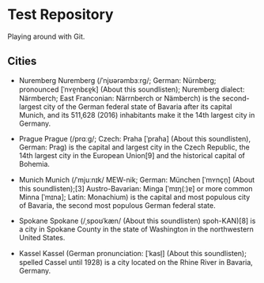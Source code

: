 Test Repository
===============

Playing around with Git.



Cities
-------
* Nuremberg
Nuremberg (/ˈnjʊərəmbɜːrɡ/; German: Nürnberg; pronounced [ˈnʏɐ̯nbɛɐ̯k] (About this soundlisten); Nuremberg dialect: Närmberch; East Franconian: Närrnberch or Nämberch) is the second-largest city of the German federal state of Bavaria after its capital Munich, and its 511,628 (2016) inhabitants make it the 14th largest city in Germany. 

* Prague
Prague (/prɑːɡ/; Czech: Praha [ˈpraɦa] (About this soundlisten), German: Prag) is the capital and largest city in the Czech Republic, the 14th largest city in the European Union[9] and the historical capital of Bohemia.

* Munich
Munich (/ˈmjuːnɪk/ MEW-nik; German: München [ˈmʏnçn̩] (About this soundlisten);[3] Austro-Bavarian: Minga [ˈmɪŋ(ː)ɐ] or more common Minna [ˈmɪna]; Latin: Monachium) is the capital and most populous city of Bavaria, the second most populous German federal state.

* Spokane
Spokane (/ˌspoʊˈkæn/ (About this soundlisten) spoh-KAN)[8] is a city in Spokane County in the state of Washington in the northwestern United States.

* Kassel
Kassel (German pronunciation: [ˈkasl̩] (About this soundlisten); spelled Cassel until 1928)
is a city located on the Rhine River
in Bavaria, Germany.
